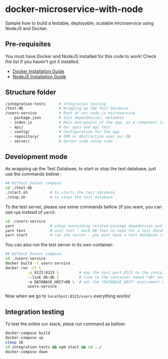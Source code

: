 # docker-microservice-with-node

Sample how to build a testable, deployable, scalable microservice using NodeJS and Docker.

## Pre-requisites

You must have Docker and NodeJS installed for this code to work! Check the list if you haven't got it installed.

- [Docker Installation Guide](https://docs.docker.com/install/)
- [NodeJS Installation Guide](https://nodejs.org/en/download/)

## Structure folder

```bash
/integration-tests      # Integration testing
/test-db                # Wrapping up the Test Database
/users-service          # Root of our node.js microservice
  - package.json        # Init dependencies, metadata
  - index.js            # Main entrypoint of the app, as a component in a distributed system
  - api/                # Our apis and api test
  - config/             # Configuration for the app
  - repository/         # ORM or Abstraction over our DB
  - server/             # Server side setup code
```

## Development mode

As wrapping up the Test Database, to start or stop the test database, just use the commands bellow :

```bash
## Without Docker compose
cd ./test-db
./start.sh          # to starts the test database
./stop.sh           # to stops the test database
```

To the test server, please use some commands bellow (if you want, you can use `npm` instead of `yarn`):

```bash
cd ./users-service
yarn                # setup everything related package depedencies and metadata.
yarn test           # unit test - mock DB then no need for a test database required running
yarn start          # run the server - you must have a test database running
```

You can also run the test server in its own container:

```bash
## Without Docker compose
cd ./users-service
docker build -t users-service .
docker run -it \
          -p 8123:8123 \         # map the host port 8123 to the container port 8123
          --link db:db \         # link to the container named *db* and refer to it as *db*
          -e DATABASE_HOST=DB \  # set the *DATABASE_HOST* enviroment variable to *db*
          users-service
```

Now when we go to `localhost:8123/users` everything works!

## Integration testing

To test the entire our stack, plese run command as bellow:

```bash
docker-compose build
docker-compose up
sleep 10
cd integration-tests && npm start && cd ../
docker-compose down
```
